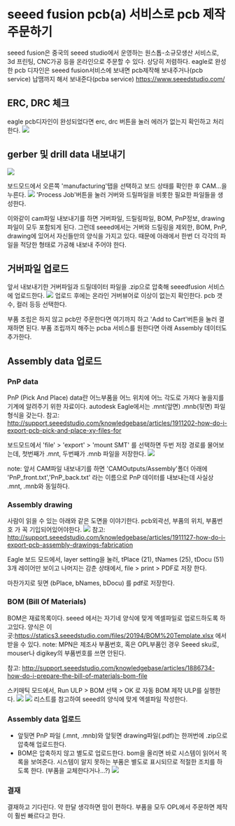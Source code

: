 # seeed fusion pcb(a) 서비스로 pcb 제작주문하기
seeed fusion은 중국의 seeed studio에서 운영하는 원스톱-소규모생산 서비스로, 3d 프린팅, CNC가공 등을 온라인으로 주문할 수 있다. 상당히 저렴하다.
eagle로 완성한  pcb 디자인은 seeed fusion서비스에 보내면 pcb제작해 보내주거나(pcb service) 납땜까지 해서 보내준다(pcba service)
https://www.seeedstudio.com/

## ERC, DRC 체크
eagle pcb디자인이 완성되었다면 erc, drc 버튼을 눌러 에러가 없는지 확인하고 처리한다.
![](https://cl.ly/2fd4f0/Image%202020-01-18%20at%208.35.52%20%EC%98%A4%EC%A0%84.png)

## gerber 및 drill data 내보내기
![](https://cl.ly/832dd1/Image%202020-01-18%20at%209.58.05%20%EC%98%A4%EC%A0%84.png)

보드모드에서 오른쪽 'manufacturing'탭을 선택하고 보드 상태를 확인한 후  CAM...을 누른다.
![](https://cl.ly/78aaf7/Image%202020-01-18%20at%2010.12.20%20%EC%98%A4%EC%A0%84.png)
'Process Job'버튼을 눌러 거버와 드릴파일을 비롯한 필요한 파일들을 생성한다.

이와같이 cam파일 내보내기를 하면
거버파일, 드릴링파일, BOM, PnP정보, drawing파일이 모두 포함되게 된다. 그런데 seeed에서는 거버와 드릴링을 제외한, BOM, PnP, drawing에 있어서 자신들만의 양식을 가지고 있다. 때문에 아래에서 한번 더 각각의 파일을 적당한 형태로 가공해 내보내 주어야 한다.

## 거버파일 업로드
앞서 내보내기한 거버파일과 드릴데이터 파일을 .zip으로 압축해 seeedfusion 서비스에 업로드한다.
![](https://cl.ly/2cff61/Image%202020-01-18%20at%2010.23.34%20%EC%98%A4%ED%9B%84.png)
업로드 후에는 온라인 거버뷰어로 이상이 없는지 확인한다.
pcb 갯수, 컬러 등등 선택한다.

부품 조립은 하지 않고 pcb만 주문한다면 여기까지 하고 'Add to Cart'버튼을 눌러 결재하면 된다. 부품 조립까지 해주는 pcba 서비스를 원한다면 아래 Assembly 데이터도 추가한다.

## Assembly data 업로드
### PnP data
PnP (Pick And Place) data란 어느부품을 어느 위치에 어느 각도로 가져다 놓을지를 기계에 알려주기 위한 자료이다. autodesk Eagle에서는 .mnt(앞면) .mnb(뒷면) 파일형식을 갖는다.
참고: http://support.seeedstudio.com/knowledgebase/articles/1911202-how-do-i-export-pcb-pick-and-place-xy-files-for

보드모드에서 'file' > 'export' > 'mount SMT' 를 선택하면 두번 저장 경로를 물어보는데, 첫번째가 .mnt, 두번째가 .mnb 파일을 저장한다.
![](https://seeed.uservoice.com/assets/211124956/Eagle%20Export%20Mount%20SMD.PNG)

note: 앞서 CAM파일 내보내기를 하면 'CAMOutputs/Assembly'폴더 아래에 'PnP_front.txt','PnP_back.txt' 라는 이름으로 PnP 데이터를 내보내는데 사실상 .mnt, .mnb와 동일하다.

### Assembly drawing
사람이 읽을 수 있는 아래와 같은 도면을 이야기한다. pcb외곽선, 부품의 위치, 부품번호 가 꼭 기입되어있어야한다.
![](https://seeed.uservoice.com/assets/211122115/Print%20Preview.png)
참고: http://support.seeedstudio.com/knowledgebase/articles/1911127-how-do-i-export-pcb-assembly-drawings-fabrication

Eagle 보드 모드에서,
layer setting을 눌러,   tPlace (21), tNames (25), tDocu (51) 3개 레이어만 보이고 나머지는 감춘 상태에서,
file > print > PDF로 저장 한다.

마찬가지로 뒷면 (bPlace, bNames, bDocu) 를 pdf로 저장한다.

### BOM (Bill Of Materials)
BOM은 재료목록이다. seeed 에서는 자기네 양식에 맞게 엑셀파일로 업로드하도록 하고있다.
양식은 이곳:https://statics3.seeedstudio.com/files/20194/BOM%20Template.xlsx 에서 받을 수 있다.
note: MPN은 제조사 부품번호, 혹은 OPL부품인 경우 Seeed sku로, mouser나 digikey의 부품번호를 쓰면 안된다.

참고: http://support.seeedstudio.com/knowledgebase/articles/1886734-how-do-i-prepare-the-bill-of-materials-bom-file

스키매틱 모드에서, Run ULP > BOM 선택 > OK 로 자동 BOM 제작 ULP를 실행한다.
![](https://cl.ly/0adfe9/Image%202020-01-19%20at%206.55.38%20%EC%98%A4%EC%A0%84.png)
![](https://cl.ly/348953/Image%202020-01-19%20at%207.00.07%20%EC%98%A4%EC%A0%84.png)
리스트를 참고하여 seeed의 양식에 맞게 엑셀파일 작성한다.

### Assembly data 업로드
* 앞뒷면 PnP 파일 (.mnt, .mnb)와 앞뒷면 drawing파일(.pdf)는 한꺼번에 .zip으로 압축해 업로드한다.
* BOM은 압축하지 않고 별도로 업로드한다.
bom을 올리면 바로 시스템이 읽어서 목록을 보여준다. 시스템이 알지 못하는 부품은 별도로 표시되므로 적절한 조치를 하도록 한다. (부품을 교체한다거나...?)
![](https://cl.ly/aaf4fa/Image%202020-01-19%20at%207.37.48%20%EC%98%A4%EC%A0%84.png)

### 결재
결재하고 기다린다. 약 한달 생각하면 맘이 편하다. 부품을 모두  OPL에서 주문하면 제작이 훨씬 빠르다고 한다.
